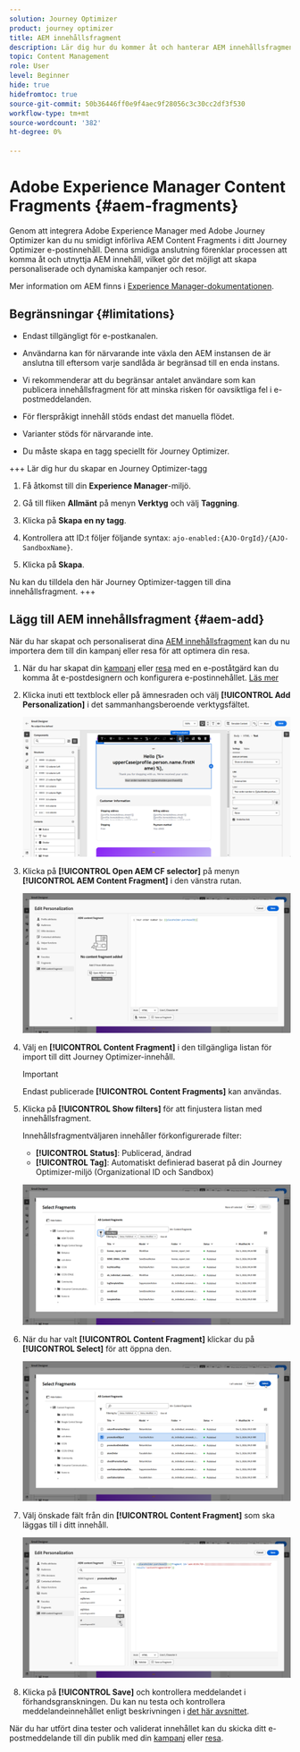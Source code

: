 ```yaml
---
solution: Journey Optimizer
product: journey optimizer
title: AEM innehållsfragment
description: Lär dig hur du kommer åt och hanterar AEM innehållsfragment
topic: Content Management
role: User
level: Beginner
hide: true
hidefromtoc: true
source-git-commit: 50b36446ff0e9f4aec9f28056c3c30cc2df3f530
workflow-type: tm+mt
source-wordcount: '382'
ht-degree: 0%

---
```


# Adobe Experience Manager Content Fragments {#aem-fragments}

Genom att integrera Adobe Experience Manager med Adobe Journey Optimizer kan du nu smidigt införliva AEM Content Fragments i ditt Journey Optimizer e-postinnehåll. Denna smidiga anslutning förenklar processen att komma åt och utnyttja AEM innehåll, vilket gör det möjligt att skapa personaliserade och dynamiska kampanjer och resor.

Mer information om AEM finns i [Experience Manager-dokumentationen](https://experienceleague.adobe.com/en/docs/experience-manager-cloud-service/content/sites/authoring/fragments/content-fragments).

## Begränsningar {#limitations}

* Endast tillgängligt för e-postkanalen.

* Användarna kan för närvarande inte växla den AEM instansen de är anslutna till eftersom varje sandlåda är begränsad till en enda instans.

* Vi rekommenderar att du begränsar antalet användare som kan publicera innehållsfragment för att minska risken för oavsiktliga fel i e-postmeddelanden.

* För flerspråkigt innehåll stöds endast det manuella flödet.

* Varianter stöds för närvarande inte.

* Du måste skapa en tagg speciellt för Journey Optimizer.

+++ Lär dig hur du skapar en Journey Optimizer-tagg

   1. Få åtkomst till din **Experience Manager**-miljö.

   1. Gå till fliken **Allmänt** på menyn **Verktyg** och välj **Taggning**.

   1. Klicka på **Skapa en ny tagg**.

   1. Kontrollera att ID:t följer följande syntax: `ajo-enabled:{AJO-OrgId}/{AJO-SandboxName}`.

   1. Klicka på **Skapa**.

  Nu kan du tilldela den här Journey Optimizer-taggen till dina innehållsfragment.
+++

## Lägg till AEM innehållsfragment {#aem-add}

När du har skapat och personaliserat dina [AEM innehållsfragment](https://experienceleague.adobe.com/en/docs/experience-manager-cloud-service/content/sites/authoring/fragments/content-fragments) kan du nu importera dem till din kampanj eller resa för att optimera din resa.

1. När du har skapat din [kampanj](../email/create-email.md) eller [resa](../email/create-email.md) med en e-poståtgärd kan du komma åt e-postdesignern och konfigurera e-postinnehållet. [Läs mer](../email/get-started-email-design.md)

1. Klicka inuti ett textblock eller på ämnesraden och välj **[!UICONTROL Add Personalization]** i det sammanhangsberoende verktygsfältet.

   ![](assets/aem_campaign_2.png)

1. Klicka på **[!UICONTROL Open AEM CF selector]** på menyn **[!UICONTROL AEM Content Fragment]** i den vänstra rutan.

   ![](assets/aem_campaign_3.png)

1. Välj en **[!UICONTROL Content Fragment]** i den tillgängliga listan för import till ditt Journey Optimizer-innehåll.

   >[!IMPORTANT]
   >
   >Endast publicerade **[!UICONTROL Content Fragments]** kan användas.

1. Klicka på **[!UICONTROL Show filters]** för att finjustera listan med innehållsfragment.

   Innehållsfragmentväljaren innehåller förkonfigurerade filter:

   * **[!UICONTROL Status]**: Publicerad, ändrad
   * **[!UICONTROL Tag]**: Automatiskt definierad baserat på din Journey Optimizer-miljö (Organizational ID och Sandbox)

   ![](assets/aem_campaign_4.png)

1. När du har valt **[!UICONTROL Content Fragment]** klickar du på **[!UICONTROL Select]** för att öppna den.

   ![](assets/aem_campaign_5.png)

1. Välj önskade fält från din **[!UICONTROL Content Fragment]** som ska läggas till i ditt innehåll.

   ![](assets/aem_campaign_6.png)

1. Klicka på **[!UICONTROL Save]** och kontrollera meddelandet i förhandsgranskningen. Du kan nu testa och kontrollera meddelandeinnehållet enligt beskrivningen i [det här avsnittet](preview.md).

När du har utfört dina tester och validerat innehållet kan du skicka ditt e-postmeddelande till din publik med din [kampanj](../campaigns/review-activate-campaign.md) eller [resa](../building-journeys/publishing-the-journey.md).

